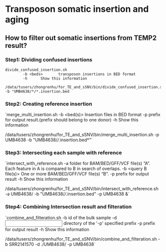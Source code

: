 # Transposon somatic insertion and aging

## How to filter out somatic insertions from TEMP2 result?
### Step1: Dividing confused insertions
```
divide_confused_insertion.sh
        -b <beds>       transposon insertions in BED format
        -h      Show this information

/data/tusers/zhongrenhu/for_TE_and_sSNV/bin/divide_confused_insertion.sh -b "UMB4638/*/*.insertion.bed
```
### Step2: Creating reference insertion
`merge_multi_insertion.sh
        -b <bed(s)>     Insertion files in BED format
        -p <prefix>     prefix for output result.(prefix should belong to one donor)
        -h      Show this information

/data/tusers/zhongrenhu/for_TE_and_sSNV/bin/merge_multi_insertion.sh -p UMB4638 -b "UMB4638/*/*.insertion.bed*"`

### Step3: Intersecting each sample with reference
`intersect_with_reference.sh
        -a <query A file dir>   folder for BAM/BED/GFF/VCF file(s) “A”. Each feature in A is compared to B in search of overlaps.
        -b <query B file(s)>    One or more BAM/BED/GFF/VCF file(s) “B”.
        -p <prefix>     prefix for output result
        -h      Show this information

/data/tusers/zhongrenhu/for_TE_and_sSNV/bin/intersect_with_reference.sh -a UMB4638/ -b "UMB4638/*/*.insertion.bed" -p UMB4638 &`

### Step4: Combining Intersection result and filteration
`combine_and_filteration.sh
        -b <bulk id>    id of the bulk sample
        -d <input dir>  directory of the '-p' specified prefix
        -p <prefix>     prefix for output result
        -h      Show this information

/data/tusers/zhongrenhu/for_TE_and_sSNV/bin/combine_and_filteration.sh -b SRR2141570 -d ./UMB4638/ -p UMB4638`
